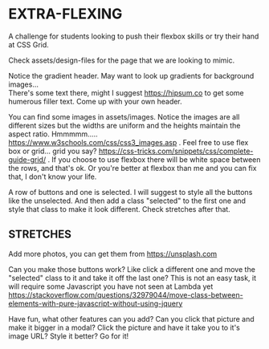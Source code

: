 # EXTRA-FLEXING
A challenge for students looking to push their flexbox skills or try their hand at CSS Grid.

Check assets/design-files for the page that we are looking to mimic. 

Notice the gradient header. May want to look up gradients for background images...  
There's some text there, might I suggest https://hipsum.co to get some humerous filler text. Come up with your own header.

You can find some images in assets/images. Notice the images are all different sizes but the widths are uniform and the heights maintain the aspect ratio. Hmmmmm..... https://www.w3schools.com/css/css3_images.asp . 
Feel free to use flex box or grid... grid you say? https://css-tricks.com/snippets/css/complete-guide-grid/ . 
If you choose to use flexbox there will be white space between the rows, and that's ok. Or you're better at flexbox than me and you can fix that, I don't know your life.

A row of buttons and one is selected. I will suggest to style all the buttons like the unselected. And then add a class "selected" to the first one and style that class to make it look different. Check stretches after that.

## STRETCHES
Add more photos, you can get them from https://unsplash.com

Can you make those buttons work? Like click a different one and move the "selected" class to it and take it off the last one?   This is not an easy task, it will require some Javascript you have not seen at Lambda yet https://stackoverflow.com/questions/32979044/move-class-between-elements-with-pure-javascript-without-using-jquery

Have fun, what other features can you add? Can you click that picture and make it bigger in a modal? Click the picture and have it take you to it's image URL? Style it better? Go for it!
